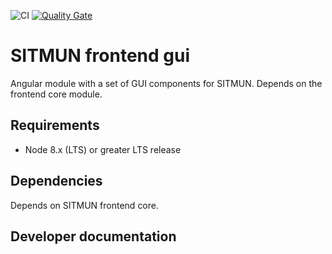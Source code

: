 ![CI](https://github.com/sitmun/sitmun-frontend-core/workflows/CI/badge.svg)
[![Quality Gate](https://sonarcloud.io/api/project_badges/measure?project=org.sitmun:sitmun-frontend-gui&metric=alert_status)](https://sonarcloud.io/dashboard?id=org.sitmun:sitmun-frontend-gui)


# SITMUN frontend gui
Angular module with a set of GUI components  for SITMUN. Depends on the frontend core module.


## Requirements

- Node 8.x (LTS) or greater LTS release

## Dependencies

Depends on SITMUN frontend core.

## Developer documentation


